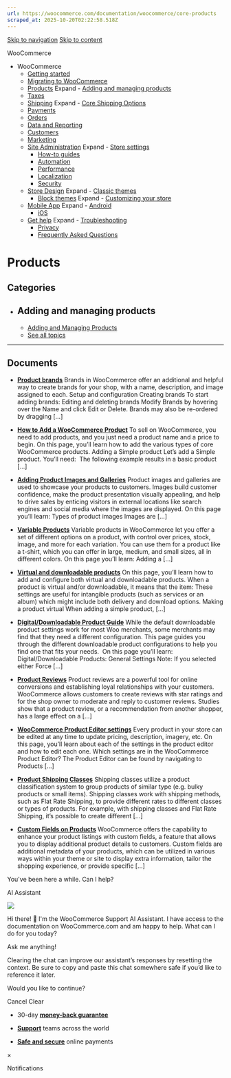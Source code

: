 ```yaml
---
url: https://woocommerce.com/documentation/woocommerce/core-products
scraped_at: 2025-10-20T02:22:58.518Z
---
```


[Skip to navigation](https://woocommerce.com/documentation/woocommerce/core-products/#main-navigation) [Skip to content](https://woocommerce.com/documentation/woocommerce/core-products/#page)

WooCommerce

- WooCommerce
  - [Getting started](https://woocommerce.com/documentation/woocommerce/getting-started/ "Everything you’ll need to get your online store up and running. From installation to managing orders — our guides can help with configuring WooCommerce to work for your business.")
  - [Migrating to WooCommerce](https://woocommerce.com/documentation/woocommerce/migrating-to-woocommerce/ "Ready to switch platforms? Our migration guides help you confidently move your store to WooCommerce. Whether you're just exploring or already planning the transition, you'll find step-by-step resources to get set up, transfer your data, and unlock the flexibility and control that come with owning your store.")
  - [Products](https://woocommerce.com/documentation/woocommerce/core-products/ "Products") Expand    - [Adding and managing products](https://woocommerce.com/document/managing-products/ "Adding and managing products")
  - [Taxes](https://woocommerce.com/documentation/woocommerce/taxes/ "Taxes")
  - [Shipping](https://woocommerce.com/documentation/woocommerce/shipping/ "Shipping") Expand    - [Core Shipping Options](https://woocommerce.com/documentation/woocommerce/shipping/core-shipping-options/ "Core Shipping Options")
  - [Payments](https://woocommerce.com/documentation/woocommerce/payments/ "Payments")
  - [Orders](https://woocommerce.com/documentation/woocommerce/orders/ "Orders")
  - [Data and Reporting](https://woocommerce.com/documentation/woocommerce/data-reporting/ "Data and Reporting")
  - [Customers](https://woocommerce.com/documentation/woocommerce/customers/ "Customers")
  - [Marketing](https://woocommerce.com/documentation/woocommerce/marketing/ "Marketing")
  - [Site Administration](https://woocommerce.com/documentation/woocommerce/site-admin/ "Site Administration") Expand    - [Store settings](https://woocommerce.com/documentation/woocommerce/site-admin/store-settings/ "Store settings")
    - [How-to guides](https://woocommerce.com/documentation/woocommerce/site-admin/how-to/ "Helpful guides for your WooCommerce store.")
    - [Automation](https://woocommerce.com/documentation/woocommerce/site-admin/automation/ "Automation")
    - [Performance](https://woocommerce.com/documentation/woocommerce/site-admin/performance/ "Performance")
    - [Localization](https://woocommerce.com/documentation/woocommerce/site-admin/localization/ "Localization")
    - [Security](https://woocommerce.com/documentation/woocommerce/site-admin/security/ "Security")
  - [Store Design](https://woocommerce.com/documentation/woocommerce/store-design/ "Store Design") Expand    - [Classic themes](https://woocommerce.com/documentation/woocommerce/store-design/classic-themes/ "Classic themes")
    - [Block themes](https://woocommerce.com/documentation/woocommerce/store-design/block-themes-store-editing/ "Store Editing is a new paradigm for managing your store's design. Use this content to learn how the editor (and this system) works.") Expand      - [Customizing your store](https://woocommerce.com/documentation/woocommerce/store-design/block-themes-store-editing/customize-your-store/ "Check these guides for explanations on how to customize the different sections of your WooCommerce store. Note that many of these details only apply when your site is using a block theme.")
  - [Mobile App](https://woocommerce.com/documentation/woocommerce/mobile/ "Mobile App") Expand    - [Android](https://woocommerce.com/documentation/woocommerce/mobile/mobile-android/ "Android")
    - [iOS](https://woocommerce.com/documentation/woocommerce/mobile/mobile-ios/ "iOS")
  - [Get help](https://woocommerce.com/documentation/woocommerce/get-help/ "Get help with WooCommerce and WordPress by checking out our collection of guides, FAQs, and documentation.  Start here: our troubleshooting guide addresses some of the most common issues. You can also get help from your fellow merchants in the WooCommerce support forums.") Expand    - [Troubleshooting](https://woocommerce.com/documentation/woocommerce/get-help/troubleshooting-get-help/ "Not sure where to start? Check out our Troubleshooting Guide to read about common issues and their solutions.")
    - [Privacy](https://woocommerce.com/documentation/woocommerce/get-help/privacy/ "Information about what customer data may be collected and shared when a store uses extensions sold on WooCommerce.com. For information about your privacy when making purchases on WooCommerce.com, visit automattic.com/privacy.")
    - [Frequently Asked Questions](https://woocommerce.com/documentation/woocommerce/get-help/frequently-asked-questions/ "Frequently Asked Questions")

# Products

## Categories

- ## Adding and managing products



  - [Adding and Managing Products](https://woocommerce.com/document/managing-products/)
  - [See all topics](https://woocommerce.com/documentation/woocommerce/core-products/adding-and-managing-products/)

* * *

## Documents

- [**Product brands**](https://woocommerce.com/document/managing-product-taxonomies/product-brands/)
Brands in WooCommerce offer an additional and helpful way to create brands for your shop, with a name, description, and image assigned to each. Setup and configuration Creating brands To start adding brands: Editing and deleting brands Modify Brands by hovering over the Name and click Edit or Delete. Brands may also be re-ordered by dragging \[…\]

- [**How to Add a WooCommerce Product**](https://woocommerce.com/document/managing-products/add-product/)
To sell on WooCommerce, you need to add products, and you just need a product name and a price to begin. On this page, you’ll learn how to add the various types of core WooCommerce products. Adding a Simple product Let’s add a Simple product. You’ll need:  The following example results in a basic product \[…\]

- [**Adding Product Images and Galleries**](https://woocommerce.com/document/adding-product-images-and-galleries/)
Product images and galleries are used to showcase your products to customers. Images build customer confidence, make the product presentation visually appealing, and help to drive sales by enticing visitors in external locations like search engines and social media where the images are displayed. On this page you’ll learn: Types of product images Images are \[…\]

- [**Variable Products**](https://woocommerce.com/document/variable-product/)
Variable products in WooCommerce let you offer a set of different options on a product, with control over prices, stock, image, and more for each variation. You can use them for a product like a t-shirt, which you can offer in large, medium, and small sizes, all in different colors. On this page you’ll learn: Adding a \[…\]

- [**Virtual and downloadable products**](https://woocommerce.com/document/managing-products/virtual-downloadable/)
On this page, you’ll learn how to add and configure both virtual and downloadable products. When a product is virtual and/or downloadable, it means that the item: These settings are useful for intangible products (such as services or an album) which might include both delivery and download options. Making a product virtual When adding a simple product, \[…\]

- [**Digital/Downloadable Product Guide**](https://woocommerce.com/document/digital-downloadable-product-handling/)
While the default downloadable product settings work for most Woo merchants, some merchants may find that they need a different configuration. This page guides you through the different downloadable product configurations to help you find one that fits your needs.  On this page you’ll learn: Digital/Downloadable Products: General Settings Note: If you selected either Force \[…\]

- [**Product Reviews**](https://woocommerce.com/document/product-reviews/)
Product reviews are a powerful tool for online conversions and establishing loyal relationships with your customers. WooCommerce allows customers to create reviews with star ratings and for the shop owner to moderate and reply to customer reviews. Studies show that a product review, or a recommendation from another shopper, has a large effect on a \[…\]

- [**WooCommerce Product Editor settings**](https://woocommerce.com/document/managing-products/product-editor-settings/)
Every product in your store can be edited at any time to update pricing, description, imagery, etc. On this page, you’ll learn about each of the settings in the product editor and how to edit each one. Which settings are in the WooCommerce Product Editor? The Product Editor can be found by navigating to Products \[…\]

- [**Product Shipping Classes**](https://woocommerce.com/document/product-shipping-classes/)
Shipping classes utilize a product classification system to group products of similar type (e.g. bulky products or small items). Shipping classes work with shipping methods, such as Flat Rate Shipping, to provide different rates to different classes or types of products. For example, with shipping classes and Flat Rate Shipping, it’s possible to create different \[…\]

- [**Custom Fields on Products**](https://woocommerce.com/document/custom-product-fields/)
WooCommerce offers the capability to enhance your product listings with custom fields, a feature that allows you to display additional product details to customers. Custom fields are additional metadata of your products, which can be utilized in various ways within your theme or site to display extra information, tailor the shopping experience, or provide specific \[…\]


You've been here a while. Can I help?

AI Assistant

![](https://woocommerce.com/wp-content/themes/woo/images/svg/support-chat-bot-avatar.svg)

Hi there! 👋 I'm the WooCommerce Support AI Assistant. I have access to the documentation on WooCommerce.com and am happy to help. What can I do for you today?

Ask me anything!

Clearing the chat can improve our assistant’s responses by resetting the context. Be sure to copy and paste this chat somewhere safe if you’d like to reference it later.

Would you like to continue?

Cancel
Clear

- 30-day **[money-back guarantee](https://woocommerce.com/refund-policy/)**

- **[Support](https://woocommerce.com/docs/)**
teams across the world

- **[Safe and secure](https://woocommerce.com/products/woopayments/)**
online payments

×

Notifications